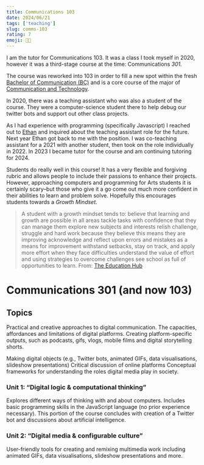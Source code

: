 ```yaml
---
title: Communications 103
date: 2024/06/21
tags: ['teaching']
slug: comms-103
rating: 7
emoji: 🧑‍🏫
---
```


I am the tutor for Communications 103. It was a class I took myself in 2020, however it was a third-stage course at the time: Communications *301.*

The course was reworked into 103 in order to fill a new spot within the fresh [Bachelor of Communication (BC)](https://www.auckland.ac.nz/en/study/study-options/find-a-study-option/bachelor-of-communication.html) and is a core course of the major of [Communication and Technology](https://www.auckland.ac.nz/en/study/study-options/find-a-study-option/communication-and-technology.html).

In 2020, there was a teaching assistant who was also a student of the course. They were a computer-science student there to help debug our twitter bots and support out other class projects.

As I had experience with programming (specifically Javascript) I reached out to [Ethan](http://www.ethanplaut.com) and inquired about the teaching assistant role for the future. Next year Ethan got back to me with the position. I was co-teaching assistant for a 2021 with another student, then took on the role individually in 2022. In 2023 I became tutor for the course and am continuing tutoring for 2024.

Students do really well in this course! It has a very flexible and forgiving rubric and allows people to include their passions to enhance their projects. However, approaching computers and programming for Arts students it is certainly scary–but those who give it a go come out much more confident in their abilities to learn and problem solve. Hopefully this encourages students towards a *Growth Mindset*.

> A student with a growth mindset tends to: 
 believe that learning and growth are possible in all areas tackle tasks with confidence that they can manage them explore new subjects and interests relish challenge, struggle and hard work because they believe this means they are improving acknowledge and reflect upon errors and mistakes as a means for improvement withstand setbacks, stay on track, and apply more effort when they face difficulties understand the value of effort and using strategies to overcome challenges see school as full of opportunities to learn.
 From: [The Education Hub](https://theeducationhub.org.nz/an-introduction-to-growth-mindset-2/)


# Communications 301 (and now 103)
## Topics
Practical and creative approaches to digital communication.
The capacities, affordances and limitations of digital platforms.
Creating platform-specific outputs, such as podcasts, gifs, vlogs, mobile films and digital storytelling shorts.

Making digital objects (e.g., Twitter bots, animated GIFs, data visualisations, slideshow presentations)
Critical discussion of online platforms
Conceptual frameworks for understanding the roles digital media play in society.

### Unit 1: “Digital logic & computational thinking”
Explores different ways of thinking with and about computers.
Includes basic programming skills in the JavaScript language (no prior experience necessary).
This portion of the course concludes with creation of a Twitter bot and discussions about artificial intelligence.

### Unit 2: “Digital media & configurable culture”
User-friendly tools for creating and remixing multimedia work including animated GIFs, data visualisations, slideshow presentations and more.
